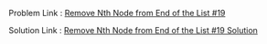 Problem Link : [Remove Nth Node from End of the List #19](https://leetcode.com/problems/remove-nth-node-from-end-of-list/description/?envType=problem-list-v2&envId=linked-list)

Solution Link : [Remove Nth Node from End of the List #19 Solution](https://github.com/Vartika-Bansal15/Data-Structures-and-Algorithms/blob/main/Two%20Pointer%20Patterns/Nth%20Node%20from%20End/Remove%20Nth%20Node%20from%20End%20of%20the%20List/Solution.java)
